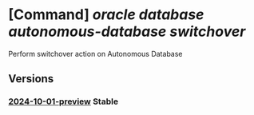 # [Command] _oracle database autonomous-database switchover_

Perform switchover action on Autonomous Database

## Versions

### [2024-10-01-preview](/Resources/mgmt-plane/L3N1YnNjcmlwdGlvbnMve30vcmVzb3VyY2Vncm91cHMve30vcHJvdmlkZXJzL29yYWNsZS5kYXRhYmFzZS9hdXRvbm9tb3VzZGF0YWJhc2VzL3t9L3N3aXRjaG92ZXI=/2024-10-01-preview.xml) **Stable**

<!-- mgmt-plane /subscriptions/{}/resourcegroups/{}/providers/oracle.database/autonomousdatabases/{}/switchover 2024-10-01-preview -->
